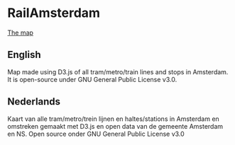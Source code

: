 # RailAmsterdam
[The map](https://julesblm.github.io/RailAmsterdam/)

## English
Map made using D3.js of all tram/metro/train lines and stops in Amsterdam. It is open-source under GNU General Public License v3.0.

## Nederlands
Kaart van alle tram/metro/trein lijnen en haltes/stations in Amsterdam en omstreken gemaakt met D3.js en open data van de gemeente Amsterdam en NS. Open source onder GNU General Public License v3.0
